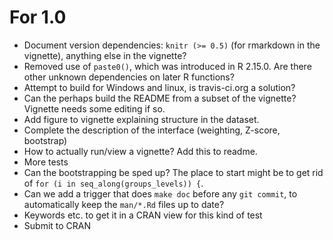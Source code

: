 # For 1.0

* Document version dependencies: `knitr (>= 0.5)` (for rmarkdown in the vignette), anything else in the vignette?
* Removed use of `paste0()`, which was introduced in R 2.15.0.  Are there other unknown dependencies on later R functions?
* Attempt to build for Windows and linux, is travis-ci.org a solution?
* Can the perhaps build the README from a subset of the vignette?  Vignette needs some editing if so.
* Add figure to vignette explaining structure in the dataset.
* Complete the description of the interface (weighting, Z-score, bootstrap)
* How to actually run/view a vignette?  Add this to readme.
* More tests
* Can the bootstrapping be sped up?  The place to start might be to get rid of `for (i in seq_along(groups_levels)) {`.
* Can we add a trigger that does `make doc` before any `git commit`, to automatically keep the `man/*.Rd` files up to date?
* Keywords etc. to get it in a CRAN view for this kind of test
* Submit to CRAN
